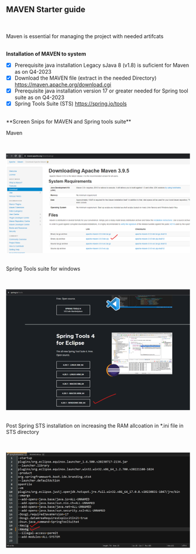 ## MAVEN Starter guide

</br>
</br>
Maven is essential for managing the project with needed artifcats 
</br>
</br>

**Installation of MAVEN to system**

- [X] Prerequisite java installation Legacy sJava 8 (v1.8) is suficient for Maven as on Q4-2023 
- [X] Download the MAVEN file (extract in the needed Directory) https://maven.apache.org/download.cgi
- [X] Prerequisite java installation version 17 or greater needed for Spring tool suite as on Q4-2023 
- [X] Spring Tools Suite (STS) https://spring.io/tools

</br>
**Screen Snips for MAVEN and Spring tools suite**

Maven 

   </br>
   </br>
    <img src="./files/1-maven.png" >
   </br>
   </br>
   
Spring Tools suite for windows 

   </br>
   </br>
    <img src="./files/2-sts.png" >
   </br>
   </br>
   
Post Spring STS installation on increasing the RAM allcoation in *.ini file in STS directory

   </br>
   </br>
    <img src="./files/3-sts.png" >
   </br>
   </br>
